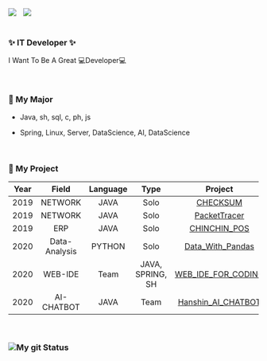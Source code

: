 <!--
### Hi there 👋

<!--
**DongGeon0908/DongGeon0908** is a ✨ _special_ ✨ repository because its `README.md` (this file) appears on your GitHub profile.

Here are some ideas to get you started:

- 🔭 I’m currently working on ...
- 🌱 I’m currently learning ...
- 👯 I’m looking to collaborate on ...
- 🤔 I’m looking for help with ...
- 💬 Ask me about ...
- 📫 How to reach me: ...
- 😄 Pronouns: ...
- ⚡ Fun fact: ...
-->

<div>
<img src="https://img.shields.io/github/followers/DongGeon0908?style=social">

<!--
[![Instagram Badge](https://img.shields.io/badge/Instagram-ff69b4?style=flat-square&logo=instagram&logoColor=white&link=https://www.instagram.com/east_gun_0908/)](https://www.instagram.com/east_gun_0908/)
-->
<a href="https://instagram.com/east_gun_0908">
    <img 
        src="http://img.shields.io/badge/-Instagram-black?style=flat&logo=Instagram&link=https://instagram.com/east_gun_0908/"
        style="height : auto; margin-left : 10px; margin-right : 10px;"/>
</a>
</div>

<br>

### ✨ IT Developer ✨

I Want To Be A Great 💻Developer💻

<br>

### 🔎 My Major

* Java, sh, sql, c, ph, js

* Spring, Linux, Server, DataScience, AI, DataScience
  
<br>

### 🔧 My Project

|Year|Field|Language|Type|Project|Process|Award|Recommend|
|:---:|:---:|:---:|:---:|:---:|:---:|:---:|:---:|
|2019|NETWORK|JAVA|Solo|[CHECKSUM](https://github.com/DongGeon0908/CheckSum)|💖||🌒|
|2019|NETWORK|JAVA|Solo|[PacketTracer](https://github.com/DongGeon0908/PacketTracer)|💖||🌒|
|2019|ERP|JAVA|Solo|[CHINCHIN_POS](https://github.com/DongGeon0908/SwingProject)|💖||🌒|
|2020|Data-Analysis|PYTHON|Solo|[Data_With_Pandas](https://github.com/DongGeon0908/Data-Analysis-Report)|💖||🌓|
|2020|WEB-IDE|Team|JAVA, SPRING, SH|[WEB_IDE_FOR_CODING](https://github.com/DongGeon0908/Building-a-coding-test-site-using-WEB-IDE)|💻|🏆|🌕|
|2020|AI-CHATBOT|JAVA|Team|[Hanshin_AI_CHATBOT](https://github.com/HanshinChatBot)|💖||🌓|
<!--🌒  🌓  🌔  🌕 -->
<br>

### ![My git Status](https://github-readme-stats.vercel.app/api?username=DongGeon0908&show_icons=true&hide_border=true)
